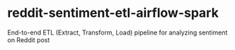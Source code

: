 # reddit-sentiment-etl-airflow-spark
End-to-end ETL (Extract, Transform, Load) pipeline for analyzing sentiment on Reddit post

